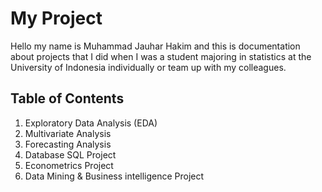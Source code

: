 # My Project

Hello my name is Muhammad Jauhar Hakim and this is documentation about projects that I did when I was a student majoring in statistics at the University of Indonesia individually or team up with my colleagues.

## Table of Contents

1. Exploratory Data Analysis (EDA)
2. Multivariate Analysis
3. Forecasting Analysis
4. Database SQL Project
5. Econometrics Project
6. Data Mining & Business intelligence Project

